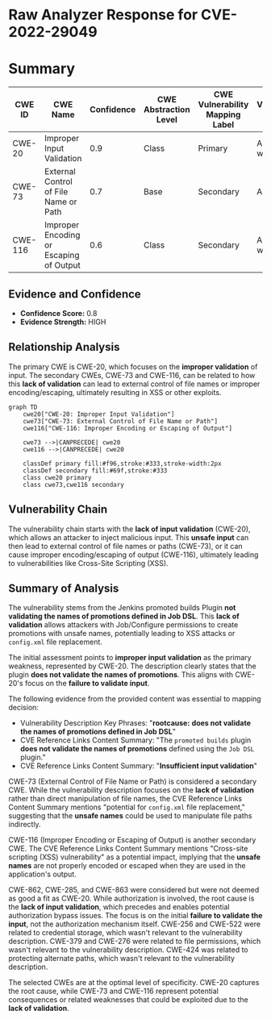 # Raw Analyzer Response for CVE-2022-29049

# Summary
| CWE ID | CWE Name | Confidence | CWE Abstraction Level | CWE Vulnerability Mapping Label | CWE-Vulnerability Mapping Notes |
|---|---|---|---|---|---|
| CWE-20 | Improper Input Validation | 0.9 | Class | Primary | Allowed-with-Review |
| CWE-73 | External Control of File Name or Path | 0.7 | Base | Secondary | Allowed |
| CWE-116 | Improper Encoding or Escaping of Output | 0.6 | Class | Secondary | Allowed-with-Review |

## Evidence and Confidence

*   **Confidence Score:** 0.8
*   **Evidence Strength:** HIGH

## Relationship Analysis
The primary CWE is CWE-20, which focuses on the **improper validation** of input. The secondary CWEs, CWE-73 and CWE-116, can be related to how this **lack of validation** can lead to external control of file names or improper encoding/escaping, ultimately resulting in XSS or other exploits.

```mermaid
graph TD
    cwe20["CWE-20: Improper Input Validation"]
    cwe73["CWE-73: External Control of File Name or Path"]
    cwe116["CWE-116: Improper Encoding or Escaping of Output"]

    cwe73 -->|CANPRECEDE| cwe20
    cwe116 -->|CANPRECEDE| cwe20

    classDef primary fill:#f96,stroke:#333,stroke-width:2px
    classDef secondary fill:#69f,stroke:#333
    class cwe20 primary
    class cwe73,cwe116 secondary
```

## Vulnerability Chain
The vulnerability chain starts with the **lack of input validation** (CWE-20), which allows an attacker to inject malicious input. This **unsafe input** can then lead to external control of file names or paths (CWE-73), or it can cause improper encoding/escaping of output (CWE-116), ultimately leading to vulnerabilities like Cross-Site Scripting (XSS).

## Summary of Analysis
The vulnerability stems from the Jenkins promoted builds Plugin **not validating the names of promotions defined in Job DSL**. This **lack of validation** allows attackers with Job/Configure permissions to create promotions with unsafe names, potentially leading to XSS attacks or `config.xml` file replacement.

The initial assessment points to **improper input validation** as the primary weakness, represented by CWE-20. The description clearly states that the plugin **does not validate the names of promotions**. This aligns with CWE-20's focus on the **failure to validate input**.

The following evidence from the provided content was essential to mapping decision:
*   Vulnerability Description Key Phrases: "**rootcause:** **does not validate the names of promotions defined in Job DSL**"
*   CVE Reference Links Content Summary: "The `promoted builds` plugin **does not validate the names of promotions** defined using the `Job DSL` plugin."
*   CVE Reference Links Content Summary: "**Insufficient input validation**"

CWE-73 (External Control of File Name or Path) is considered a secondary CWE. While the vulnerability description focuses on the **lack of validation** rather than direct manipulation of file names, the CVE Reference Links Content Summary mentions "potential for `config.xml` file replacement," suggesting that the **unsafe names** could be used to manipulate file paths indirectly.

CWE-116 (Improper Encoding or Escaping of Output) is another secondary CWE. The CVE Reference Links Content Summary mentions "Cross-site scripting (XSS) vulnerability" as a potential impact, implying that the **unsafe names** are not properly encoded or escaped when they are used in the application's output.

CWE-862, CWE-285, and CWE-863 were considered but were not deemed as good a fit as CWE-20. While authorization is involved, the root cause is the **lack of input validation**, which precedes and enables potential authorization bypass issues. The focus is on the initial **failure to validate the input**, not the authorization mechanism itself.
CWE-256 and CWE-522 were related to credential storage, which wasn't relevant to the vulnerability description.
CWE-379 and CWE-276 were related to file permissions, which wasn't relevant to the vulnerability description.
CWE-424 was related to protecting alternate paths, which wasn't relevant to the vulnerability description.

The selected CWEs are at the optimal level of specificity. CWE-20 captures the root cause, while CWE-73 and CWE-116 represent potential consequences or related weaknesses that could be exploited due to the **lack of validation**.